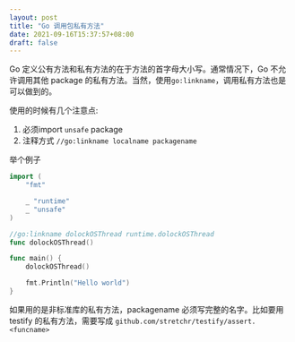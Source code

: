 ```yaml
---
layout: post
title: "Go 调用包私有方法"
date: 2021-09-16T15:37:57+08:00
draft: false
---
```


Go 定义公有方法和私有方法的在于方法的首字母大小写。通常情况下，Go 不允许调用其他 package 的私有方法。当然，使用`go:linkname`，调用私有方法也是可以做到的。

使用的时候有几个注意点:
1. 必须import `unsafe` package
2. 注释方式 `//go:linkname localname packagename`

举个例子

```go
import (
	"fmt"

	_ "runtime"
	_ "unsafe"
)

//go:linkname dolockOSThread runtime.dolockOSThread
func dolockOSThread()

func main() {
	dolockOSThread()

	fmt.Println("Hello world")
}
```

如果用的是非标准库的私有方法，packagename 必须写完整的名字。比如要用 testify 的私有方法，需要写成 `github.com/stretchr/testify/assert.<funcname>`


